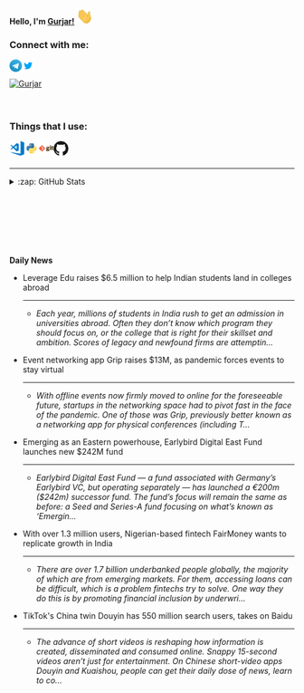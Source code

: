 #### Hello, I'm [Gurjar!](https://GurjarKing.github.io) <img src="https://raw.githubusercontent.com/ABSphreak/ABSphreak/master/gifs/Hi.gif" width="30px"></h2>


### Connect with me:

[<img align="left" alt="Gurjar | Telegram" width="22px" src="https://raw.githubusercontent.com/github/explore/80688e429a7d4ef2fca1e82350fe8e3517d3494d/topics/telegram/telegram.png" />][Telegram]
[<img align="left" alt="Gurjar | Twitter" width="22px" src="https://raw.githubusercontent.com/github/explore/80688e429a7d4ef2fca1e82350fe8e3517d3494d/topics/twitter/twitter.png" />][Twitter]
<br >
<br >
<a href="https://github.com/GurjarKing"><img src="https://komarev.com/ghpvc/?username=GurjarKing" alt="Gurjar" /></a> <br />
<br />
<br />
<!-- <br >

![](https://visitor-badge.glitch.me/badge?page_id=GurjarKing)

<br /> -->

### Things that I use:

[<img align="left" alt="Visual Studio Code" width="26px" src="https://raw.githubusercontent.com/github/explore/80688e429a7d4ef2fca1e82350fe8e3517d3494d/topics/visual-studio-code/visual-studio-code.png" />][VSCode]
[<img align="left" alt="Python" width="26px" src="https://raw.githubusercontent.com/github/explore/80688e429a7d4ef2fca1e82350fe8e3517d3494d/topics/python/python.png" />][Python]
[<img align="left" alt="Git" width="26px" src="https://raw.githubusercontent.com/github/explore/80688e429a7d4ef2fca1e82350fe8e3517d3494d/topics/git/git.png" />][Git]
[<img align="left" alt="GitHub" width="26px" src="https://raw.githubusercontent.com/github/explore/78df643247d429f6cc873026c0622819ad797942/topics/github/github.png" />][Github]

<br />
<br />

---
<details>
  <summary>:zap: GitHub Stats</summary>

<img align="left" alt="Gurjar's Github Stats" src="https://github-readme-stats.vercel.app/api?username=GurjarKing&show_icons=true&hide_border=true&count_private=true&include_all_commit=true&theme=algolia" />

</details>

<!-- ### 🔔 My latest tweet
<a href="https://twitter.com/Gurjar_King43" target="_blank">
	<img src="https://github.com/GurjarKing/GurjarKing/raw/master/tweet.png" width="70%" align="center" alt="Click to view on Twitter" title="My latest tweet, as an image"/>
</a> -->
<br>

<pre>

</pre>

<!-- **Quote of the hour:**

{qoth}

~ {qoth_author}
<pre>

</pre> -->
<br>
<pre>


</pre>
<strong>Daily News</strong>
  
  - Leverage Edu raises $6.5 million to help Indian students land in colleges abroad
     <hr/>
     
      - *Each year, millions of students in India rush to get an admission in universities abroad. Often they don’t know which program they should focus on, or the college that is right for their skillset and ambition. Scores of legacy and newfound firms are attemptin…*
     
  - Event networking app Grip raises $13M, as pandemic forces events to stay virtual
      <hr/>
      
      - *With offline events now firmly moved to online for the foreseeable future, startups in the networking space had to pivot fast in the face of the pandemic. One of those was Grip, previously better known as a networking app for physical conferences (including T…*
      
  - Emerging as an Eastern powerhouse, Earlybird Digital East Fund launches new $242M fund
      <hr/>
      
      - *Earlybird Digital East Fund — a fund associated with Germany’s Earlybird VC, but operating separately — has launched a €200m ($242m) successor fund. The fund’s focus will remain the same as before: a Seed and Series-A fund focusing on what’s known as ‘Emergin…*
      
  - With over 1.3 million users, Nigerian-based fintech FairMoney wants to replicate growth in India
      <hr/>
      
      - *There are over 1.7 billion underbanked people globally, the majority of which are from emerging markets. For them, accessing loans can be difficult, which is a problem fintechs try to solve. One way they do this is by promoting financial inclusion by underwri…*
       
  - TikTok's China twin Douyin has 550 million search users, takes on Baidu
      <hr/>
       
       - *The advance of short videos is reshaping how information is created, disseminated and consumed online. Snappy 15-second videos aren’t just for entertainment. On Chinese short-video apps Douyin and Kuaishou, people can get their daily dose of news, learn to co…*
      

<br />

[VSCode]: https://code.visualstudio.com/
[Python]: https://www.python.org/
[Git]: https://git-scm.com/
[Github]: https://github.com/
[Telegram]: https://t.me/Gurjar_King/
[Twitter]: https://twitter.com/Gurjar_King43/
